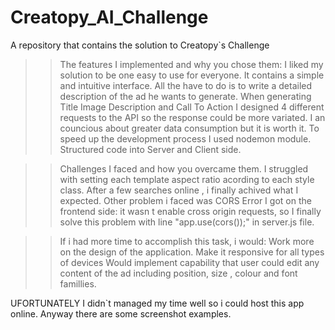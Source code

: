 # Creatopy_AI_Challenge
A repository that contains the solution to Creatopy`s Challenge

>>The features I implemented and why you chose them:
  I liked my solution to be one easy to use for everyone. It contains a simple and intuitive interface. All the have to do is to write a detailed description of the ad he wants to generate.
  When generating Title Image Description and Call To Action I designed 4 different requests to the API so the response could be more variated. I an councious about greater data consumption but it is worth it.
  To speed up the development process I used nodemon module. Structured code into Server and Client side.

>>Challenges I faced and how you overcame them.
  I struggled with setting each template aspect ratio acording to each style class. After a few searches online , i finally achived what I expected.
  Other problem i faced was CORS Error I got on the frontend side: it wasn t enable cross origin requests, so I finally solve this problem with line "app.use(cors());" in server.js file.

>>If i had more time to accomplish this task, i would:
  Work more on the design of the application. Make it responsive for all types of devices
  Would implement capability that user could edit any content of the ad including position, size , colour and font famillies.


UFORTUNATELY I didn`t managed my time well so i could host this app online. Anyway there are some screenshot examples.
